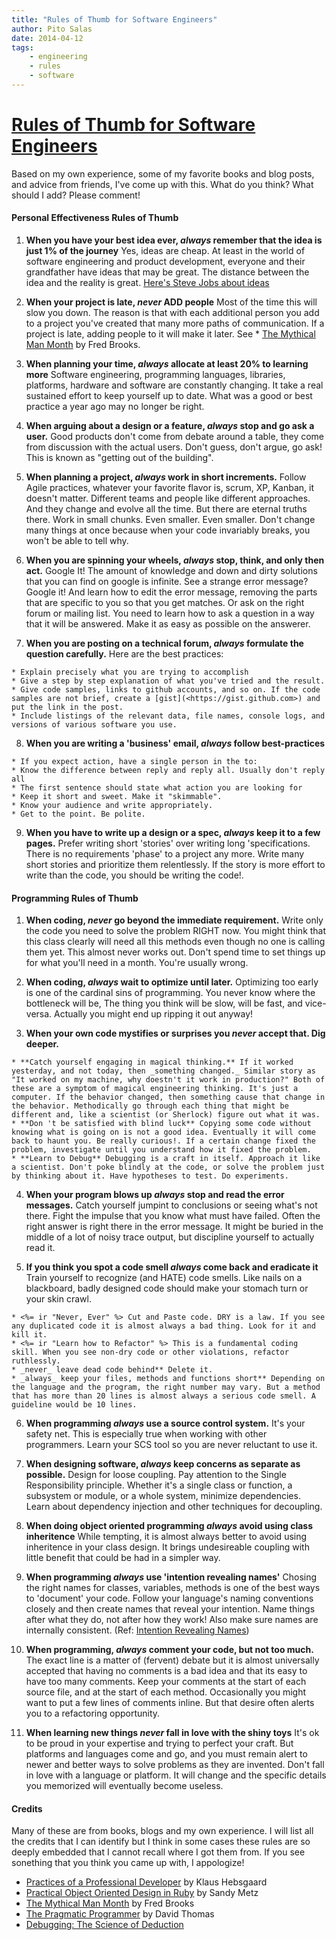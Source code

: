 ```yaml
---
title: "Rules of Thumb for Software Engineers"
author: Pito Salas
date: 2014-04-12
tags:
    - engineering
    - rules
    - software
---
```

# [Rules of Thumb for Software Engineers](None)




Based on my own experience, some of my favorite books and blog posts, and
advice from friends, I've come up with this. What do you think? What should I
add? Please comment!

#### Personal Effectiveness Rules of Thumb

  1. **When you have your best idea ever, _always_ remember that the idea is just 1% of the journey** Yes, ideas are cheap. At least in the world of software engineering and product development, everyone and their grandfather have ideas that may be great. The distance between the idea and the reality is great. [Here's Steve Jobs about ideas](<http://www.kaspertidemann.com/steve-jobs-on-the-difference-between-a-great-idea-and-a-great-product/>)

  2. **When your project is late, _never_ ADD people** Most of the time this will slow you down. The reason is that with each additional person you add to a project you've created that many more paths of communication. If a project is late, adding people to it will make it later. See * [The Mythical Man Month](<http://www.amazon.com/The-Mythical-Man-Month-Engineering-Anniversary/dp/0201835959>) by Fred Brooks.

  3. **When planning your time, _always_ allocate at least 20% to learning more** Software engineering, programming languages, libraries, platforms, hardware and software are constantly changing. It take a real sustained effort to keep yourself up to date. What was a good or best practice a year ago may no longer be right.

  4. **When arguing about a design or a feature, _always_ stop and go ask a user.** Good products don't come from debate around a table, they come from discussion with the actual users. Don't guess, don't argue, go ask! This is known as "getting out of the building".

  5. **When planning a project, _always_ work in short increments.** Follow Agile practices, whatever your favorite flavor is, scrum, XP, Kanban, it doesn't matter. Different teams and people like different approaches. And they change and evolve all the time. But there are eternal truths there. Work in small chunks. Even smaller. Even smaller. Don't change many things at once because when your code invariably breaks, you won't be able to tell why.

  6. **When you are spinning your wheels, _always_ stop, think, and only then act.** Google It! The amount of knowledge and down and dirty solutions that you can find on google is infinite. See a strange error message? Google it! And learn how to edit the error message, removing the parts that are specific to you so that you get matches. Or ask on the right forum or mailing list. You need to learn how to ask a question in a way that it will be answered. Make it as easy as possible on the answerer. 

  7. **When you are posting on a technical forum, _always_ formulate the question carefully.** Here are the best practices:

    * Explain precisely what you are trying to accomplish
    * Give a step by step explanation of what you've tried and the result.
    * Give code samples, links to github accounts, and so on. If the code samples are not brief, create a [gist](<https://gist.github.com>) and put the link in the post.
    * Include listings of the relevant data, file names, console logs, and versions of various software you use.
  8. **When you are writing a 'business' email, _always_ follow best-practices**

    * If you expect action, have a single person in the to:
    * Know the difference between reply and reply all. Usually don't reply all
    * The first sentence should state what action you are looking for
    * Keep it short and sweet. Make it "skimmable". 
    * Know your audience and write appropriately. 
    * Get to the point. Be polite. 
  9. **When you have to write up a design or a spec, _always_ keep it to a few pages.** Prefer writing short 'stories' over writing long 'specifications. There is no requirements 'phase' to a project any more. Write many short stories and prioritize them relentlessly. If the story is more effort to write than the code, you should be writing the code!.

#### Programming Rules of Thumb

  1. **When coding, _never_ go beyond the immediate requirement.** Write only the code you need to solve the problem RIGHT now. You might think that this class clearly will need all this methods even though no one is calling them yet. This almost never works out. Don't spend time to set things up for what you'll need in a month. You're usually wrong.

  2. **When coding, _always_ wait to optimize until later.** Optimizing too early is one of the cardinal sins of programming. You never know where the bottleneck will be, The thing you think will be slow, will be fast, and vice-versa. Actually you might end up ripping it out anyway!

  3. **When your own code mystifies or surprises you _never_ accept that. Dig deeper.**

    * **Catch yourself engaging in magical thinking.** If it worked yesterday, and not today, then _something changed._ Similar story as "It worked on my machine, why doestn't it work in production?" Both of these are a symptom of magical engineering thinking. It's just a computer. If the behavior changed, then something cause that change in the behavior. Methodically go through each thing that might be different and, like a scientist (or Sherlock) figure out what it was.
    * **Don 't be satisfied with blind luck** Copying some code without knowing what is going on is not a good idea. Eventually it will come back to haunt you. Be really curious!. If a certain change fixed the problem, investigate until you understand how it fixed the problem.
    * **Learn to Debug** Debugging is a craft in itself. Approach it like a scientist. Don't poke blindly at the code, or solve the problem just by thinking about it. Have hypotheses to test. Do experiments.
  4. **When your program blows up _always_ stop and read the error messages.** Catch yourself jumpint to conclusions or seeing what's not there. Fight the impulse that you know what must have failed. Often the right answer is right there in the error message. It might be buried in the middle of a lot of noisy trace output, but discipline yourself to actually read it.

  5. **If you think you spot a code smell _always_ come back and eradicate it** Train yourself to recognize (and HATE) code smells. Like nails on a blackboard, badly designed code should make your stomach turn or your skin crawl.

    * <%= ir "Never, Ever" %> Cut and Paste code. DRY is a law. If you see any duplicated code it is almost always a bad thing. Look for it and kill it.
    * <%= ir "Learn how to Refactor" %> This is a fundamental coding skill. When you see non-dry code or other violations, refactor ruthlessly.
    * _never_ leave dead code behind** Delete it.
    * _always_ keep your files, methods and functions short** Depending on the language and the program, the right number may vary. But a method that has more than 20 lines is almost always a serious code smell. A guideline would be 10 lines.
  6. **When programming _always_ use a source control system.** It's your safety net. This is especially true when working with other programmers. Learn your SCS tool so you are never reluctant to use it.

  7. **When designing software, _always_ keep concerns as separate as possible.** Design for loose coupling. Pay attention to the Single Responsibility principle. Whether it's a single class or function, a subsystem or module, or a whole system, minimize dependencies. Learn about dependency injection and other techniques for decoupling.

  8. **When doing object oriented programming _always_ avoid using class inheritence** While tempting, it is almost always better to avoid using inheritence in your class design. It brings undesireable coupling with little benefit that could be had in a simpler way.

  9. **When programming _always_ use 'intention revealing names'** Chosing the right names for classes, variables, methods is one of the best ways to 'document' your code. Follow your language's naming conventions closely and then create names that reveal your intention. Name things after what they do, not after how they work! Also make sure names are internally consistent. (Ref: [Intention Revealing Names](<http://c2.com/cgi/wiki?IntentionRevealingNames>))

  10. **When programming, _always_ comment your code, but not too much.** The exact line is a matter of (fervent) debate but it is almost universally accepted that having no comments is a bad idea and that its easy to have too many comments. Keep your comments at the start of each source file, and at the start of each method. Occasionally you might want to put a few lines of comments inline. But that desire often alerts you to a refactoring opportunity.

  11. **When learning new things _never_ fall in love with the shiny toys** It's ok to be proud in your expertise and trying to perfect your craft. But platforms and languages come and go, and you must remain alert to newer and better ways to solve problems as they are invented. Don't fall in love with a language or platform. It will change and the specific details you memorized will eventually become useless.

#### Credits

Many of these are from books, blogs and my own experience. I will list all the
credits that I can identify but I think in some cases these rules are so
deeply embedded that I cannot recall where I got them from. If you see
sonething that you think you came up with, I appologize!

  * [Practices of a Professional Developer](<http://www.khebbie.dk/gist/9719703>) by Klaus Hebsgaard
  * [Practical Object Oriented Design in Ruby](<http://www.poodr.com>) by Sandy Metz
  * [The Mythical Man Month](<http://www.amazon.com/The-Mythical-Man-Month-Engineering-Anniversary/dp/0201835959>) by Fred Brooks
  * [The Pragmatic Programmer](<http://www.amazon.com/The-Pragmatic-Programmer-Journeyman-Master/dp/020161622X>) by David Thomas
  * [Debugging: The Science of Deduction](<https://speakerdeck.com/daniellesucher/debugging-the-science-of-deduction>)


